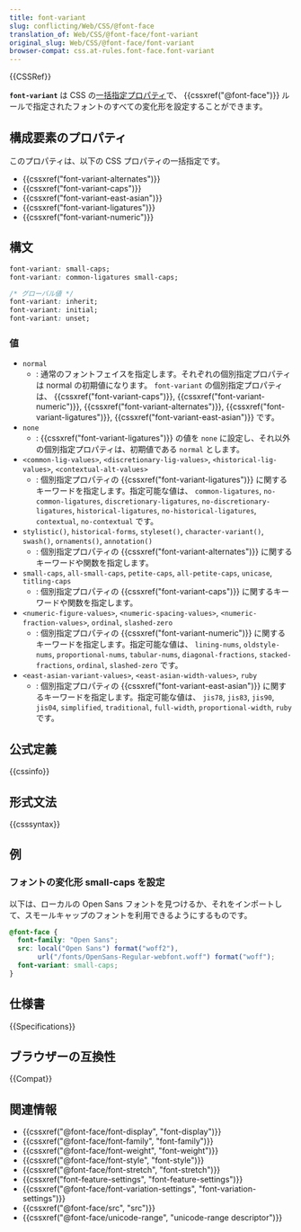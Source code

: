```yaml
---
title: font-variant
slug: conflicting/Web/CSS/@font-face
translation_of: Web/CSS/@font-face/font-variant
original_slug: Web/CSS/@font-face/font-variant
browser-compat: css.at-rules.font-face.font-variant
---
```


{{CSSRef}}

**`font-variant`** は CSS の[一括指定プロパティ](/ja/docs/Web/CSS/Shorthand_properties)で、 {{cssxref("@font-face")}} ルールで指定されたフォントのすべての変化形を設定することができます。

## 構成要素のプロパティ

このプロパティは、以下の CSS プロパティの一括指定です。

- {{cssxref("font-variant-alternates")}}
- {{cssxref("font-variant-caps")}}
- {{cssxref("font-variant-east-asian")}}
- {{cssxref("font-variant-ligatures")}}
- {{cssxref("font-variant-numeric")}}

## 構文

```css
font-variant: small-caps;
font-variant: common-ligatures small-caps;

/* グローバル値 */
font-variant: inherit;
font-variant: initial;
font-variant: unset;
```

### 値

- `normal`
  - : 通常のフォントフェイスを指定します。それぞれの個別指定プロパティは normal の初期値になります。 `font-variant` の個別指定プロパティは、 {{cssxref("font-variant-caps")}}, {{cssxref("font-variant-numeric")}}, {{cssxref("font-variant-alternates")}}, {{cssxref("font-variant-ligatures")}}, {{cssxref("font-variant-east-asian")}} です。
- `none`
  - : {{cssxref("font-variant-ligatures")}} の値を `none` に設定し、それ以外の個別指定プロパティは、初期値である `normal` とします。
- `<common-lig-values>`, `<discretionary-lig-values>`, `<historical-lig-values>`, `<contextual-alt-values>`
  - : 個別指定プロパティの {{cssxref("font-variant-ligatures")}} に関するキーワードを指定します。指定可能な値は、 `common-ligatures`, `no-common-ligatures`, `discretionary-ligatures`, `no-discretionary-ligatures`, `historical-ligatures`, `no-historical-ligatures`, `contextual`, `no-contextual` です。
- `stylistic()`, `historical-forms`, `styleset()`, `character-variant()`, `swash()`, `ornaments()`, `annotation()`
  - : 個別指定プロパティの {{cssxref("font-variant-alternates")}} に関するキーワードや関数を指定します。
- `small-caps`, `all-small-caps`, `petite-caps`, `all-petite-caps`, `unicase`, `titling-caps`
  - : 個別指定プロパティの {{cssxref("font-variant-caps")}} に関するキーワードや関数を指定します。
- `<numeric-figure-values>`, `<numeric-spacing-values>`, `<numeric-fraction-values>`, `ordinal`, `slashed-zero`
  - : 個別指定プロパティの {{cssxref("font-variant-numeric")}} に関するキーワードを指定します。指定可能な値は、 `lining-nums`, `oldstyle-nums`, `proportional-nums`, `tabular-nums`, `diagonal-fractions`, `stacked-fractions`, `ordinal`, `slashed-zero` です。
- `<east-asian-variant-values>`, `<east-asian-width-values>`, `ruby`
  - : 個別指定プロパティの {{cssxref("font-variant-east-asian")}} に関するキーワードを指定します。指定可能な値は、 `jis78`, `jis83`, `jis90`, `jis04`, `simplified`, `traditional`, `full-width`, `proportional-width`, `ruby` です。

## 公式定義

{{cssinfo}}

## 形式文法

{{csssyntax}}

## 例

### フォントの変化形 small-caps を設定

以下は、ローカルの Open Sans フォントを見つけるか、それをインポートして、スモールキャップのフォントを利用できるようにするものです。

```css
@font-face {
  font-family: "Open Sans";
  src: local("Open Sans") format("woff2"),
       url("/fonts/OpenSans-Regular-webfont.woff") format("woff");
  font-variant: small-caps;
}
```

## 仕様書

{{Specifications}}

## ブラウザーの互換性

{{Compat}}

## 関連情報

- {{cssxref("@font-face/font-display", "font-display")}}
- {{cssxref("@font-face/font-family", "font-family")}}
- {{cssxref("@font-face/font-weight", "font-weight")}}
- {{cssxref("@font-face/font-style", "font-style")}}
- {{cssxref("@font-face/font-stretch", "font-stretch")}}
- {{cssxref("font-feature-settings", "font-feature-settings")}}
- {{cssxref("@font-face/font-variation-settings", "font-variation-settings")}}
- {{cssxref("@font-face/src", "src")}}
- {{cssxref("@font-face/unicode-range", "unicode-range descriptor")}}

